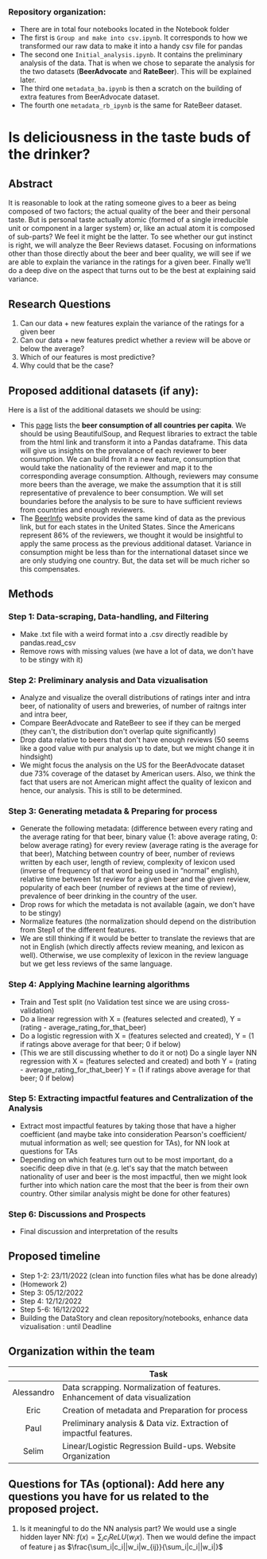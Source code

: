 ### Repository organization:
* There are in total four notebooks located in the Notebook folder
 * The first is <code>Group and make into csv.ipynb</code>. It corresponds to how we transformed our raw data to make it into a handy csv file for pandas
 * The second one <code>Initial_analysis.ipynb</code>. It contains the preliminary analysis of the data. That is when we chose to separate the analysis for the two datasets (__BeerAdvocate__ and __RateBeer__). This will be explained later.
 * The third one <code>metadata_ba.ipynb</code> is then a scratch on the building of extra features from BeerAdvocate dataset.
 * The fourth one <code>metadata_rb_ipynb</code> is the same for RateBeer dataset.

# Is deliciousness in the taste buds of the drinker? 

## Abstract
It is reasonable to look at the rating someone gives to a beer as being composed of two factors; the actual quality of the beer and their personal taste. But is personal taste actually atomic {formed of a single irreducible unit or component in a larger system} or, like an actual atom it is composed of sub-parts? 
We feel it might be the latter.
To see whether our gut instinct is right, we will analyze the Beer Reviews dataset. Focusing on informations other than those directly about the beer and beer quality, we will see if we are able to explain the variance in the ratings for a given beer. Finally we’ll do a deep dive on the aspect that turns out to be the best at explaining said variance.


## Research Questions
1) Can our data + new features explain the variance of the ratings for a given beer
2) Can our data + new features predict whether a review will be above or below the average?
3) Which of our features is most predictive?
4) Why could that be the case?



## Proposed additional datasets (if any):
Here is a list of the additional datasets we should be using:
  * This [page](https://en.wikipedia.org/wiki/List_of_countries_by_beer_consumption_per_capita) lists the __beer consumption of all countries per capita__. We should be using BeautifulSoup, and Request libraries to extract the table from the html link and transform it into a Pandas dataframe. This data will give us insights on the prevalance of each reviewer to beer consumption. We can build from it a new feature, consumption that would take the nationality of the reviewer and map it to the corresponding average consumption. Although, reviewers may consume more beers than the average, we make the assumption that it is still representative of prevalence to beer consumption. We will set boundaries before the analysis to be sure to have sufficient reviews from countries and enough reviewers.
  * The [BeerInfo](https://beerinfo.com/beer-consumption-by-state-per-capita/) website provides the same kind of data as the previous link, but for each states in the United States. Since the Americans represent 86% of the reviewers, we thought it would be insightful to apply the same process as the previous additional dataset. Variance in consumption might be less than for the international dataset since we are only studying one country. But, the data set will be much richer so this compensates.

## Methods
### Step 1: Data-scraping, Data-handling, and Filtering

* Make .txt file with a weird format into a .csv directly readible by pandas.read_csv
* Remove rows with missing values (we have a lot of data, we don't have to be stingy with it)

### Step 2: Preliminary analysis and Data vizualisation

* Analyze and visualize the overall distributions of ratings inter and intra beer, of nationality of users and breweries, of number of raitngs inter and intra beer, 
* Compare BeerAdvocate and RateBeer to see if they can be merged (they can't, the distribution don't overlap quite significantly)
* Drop data relative to beers that don't have enough reviews (50 seems like a good value with pur analysis up to date, but we might change it in hindsight)
* We might focus the analysis on the US for the BeerAdvocate dataset due 73% coverage of the dataset by American users. Also, we think the fact that users are not American might affect the quality of lexicon and hence, our analysis. This is still to be determined.

### Step 3: Generating metadata & Preparing for process

* Generate the following metadata: (difference between every rating and the average rating for that beer, binary value {1: above average rating, 0: below average rating} for every review (average rating is the average for that beer), Matching between country of beer, number of reviews written by each user, length of review, complexity of lexicon used (inverse of frequency of that word being used in “normal” english), relative time between 1st review for a given beer and the given review, popularity of each beer (number of reviews at the time of review), prevalence of beer drinking in the country of the user.
* Drop rows for which the metadata is not available (again, we don't have to be stingy)
* Normalize features (the normalization should depend on the distribution from Step1 of the different features.
* We are still thinking if it would be better to translate the reviews that are not in English (which directly affects review meaning, and lexicon as well). Otherwise, we use complexity of lexicon in the review language but we get less reviews of the same language.

### Step 4: Applying Machine learning algorithms

* Train and Test split (no Validation test since we are using cross-validation)
* Do a linear regression with X = (features selected and created), Y = (rating - average_rating_for_that_beer)
* Do a logistic regression with X = (features selected and created), Y = (1 if ratings above average for that beer; 0 if below)
* (This we are still discussing whether to do it or not) Do a single layer NN regression with  X = (features selected and created) and both Y = (rating - average_rating_for_that_beer)  Y = (1 if ratings above average for that beer; 0 if below)

### Step 5: Extracting impactful features and Centralization of the Analysis

* Extract most impactful features by taking those that have a higher coefficient (and maybe take into consideration Pearson's coefficient/ mutual information as well; see question for TAs), for NN look at questions for TAs
* Depending on which features turn out to be most important, do a soecific deep dive in that (e.g. let's say that the match between nationality of user and beer is the most impactful, then we might look further into which nation care the most that the beer is from their own country. Other similar analysis might be done for other features)

### Step 6: Discussions and Prospects

* Final discussion and interpretation of the results



## Proposed timeline

* Step 1-2: 23/11/2022 (clean into function files what has be done already)
* (Homework 2)
* Step 3: 05/12/2022 
* Step 4: 12/12/2022
* Step 5-6: 16/12/2022
* Building the DataStory and clean repository/notebooks, enhance data vizualisation : until Deadline

## Organization within the team
| | Task |
| :---:|---|
| Alessandro| Data scrapping. Normalization of features. Enhancement of data visualization|
| Eric | Creation of metadata and Preparation for process|
| Paul | Preliminary analysis & Data viz. Extraction of impactful features.|
| Selim | Linear/Logistic Regression Build-ups. Website Organization|

## Questions for TAs (optional): Add here any questions you have for us related to the proposed project.
1) Is it meaningful to do the NN analysis part? We would use a single hidden layer NN: $f(x)=\sum_ic_iReLU(w_ix)$. Then we would define the impact of feature j as $\frac{\sum_i|c_i||w_i|w_{ij}}{\sum_i|c_i||w_i|}$


